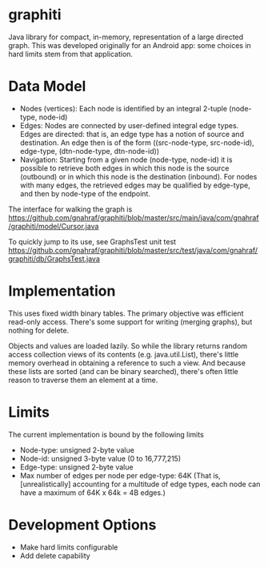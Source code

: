 # graphiti

Java library for compact, in-memory, representation of a large directed graph. This was developed originally for an Android app: some choices in hard limits stem from that application.

# Data Model

* Nodes (vertices): Each node is identified by an integral 2-tuple (node-type, node-id)
* Edges: Nodes are connected by user-defined integral edge types. Edges are directed: that is, an edge type has a notion of source and destination. An edge then is of the form ((src-node-type, src-node-id), edge-type, (dtn-node-type, dtn-node-id))
* Navigation: Starting from a given node (node-type, node-id) it is possible to retrieve both edges in which this node is the source (outbound) or in which this node is the destination (inbound). For nodes with many edges, the retrieved edges may be qualified by edge-type, and then by node-type of the endpoint.

The interface for walking the graph is https://github.com/gnahraf/graphiti/blob/master/src/main/java/com/gnahraf/graphiti/model/Cursor.java

To quickly jump to its use, see GraphsTest unit test https://github.com/gnahraf/graphiti/blob/master/src/test/java/com/gnahraf/graphiti/db/GraphsTest.java 

# Implementation

This uses fixed width binary tables. The primary objective was efficient read-only access. There's some support for writing (merging graphs), but nothing for delete.

Objects and values are loaded lazily. So while the library returns random access collection views of its contents (e.g. java.util.List), there's little memory overhead in obtaining a reference to such a view. And because these lists are sorted (and can be binary searched), there's often little reason to traverse them an element at a time.

# Limits

The current implementation is bound by the following limits

* Node-type: unsigned 2-byte value
* Node-id: unsigned 3-byte value (0 to 16,777,215)
* Edge-type: unsigned 2-byte value
* Max number of edges per node per edge-type: 64K
  (That is, [unrealistically] accounting for a multitude of edge types, each node can have a maximum of 64K x 64k = 4B edges.)

# Development Options

* Make hard limits configurable
* Add delete capability

